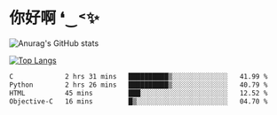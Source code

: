 # 你好啊 ❛‿˂✨

![Anurag's GitHub stats](https://github-readme-stats.vercel.app/api?username=ZombieFly&count_private=true&show_icons=true)

[![Top Langs](https://github-readme-stats.vercel.app/api/top-langs/?username=ZombieFly&layout=compact&count_private=true&hide=Ruby,makefile)](https://github.com/anuraghazra/github-readme-stats)

<!--START_SECTION:waka-->

```txt
C             2 hrs 31 mins   ██████████▒░░░░░░░░░░░░░░   41.99 %
Python        2 hrs 26 mins   ██████████▒░░░░░░░░░░░░░░   40.79 %
HTML          45 mins         ███░░░░░░░░░░░░░░░░░░░░░░   12.52 %
Objective-C   16 mins         █▒░░░░░░░░░░░░░░░░░░░░░░░   04.70 %
```

<!--END_SECTION:waka-->

